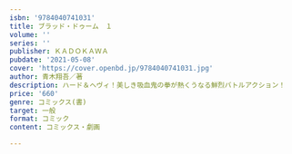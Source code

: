```yaml
---
isbn: '9784040741031'
title: ブラッド・ドゥーム　１
volume: ''
series: ''
publisher: ＫＡＤＯＫＡＷＡ
pubdate: '2021-05-08'
cover: 'https://cover.openbd.jp/9784040741031.jpg'
author: 青木翔吾／著
description: ハード＆ヘヴィ！美しき吸血鬼の拳が熱くうなる鮮烈バトルアクション！
price: '660'
genre: コミックス(書)
target: 一般
format: コミック
content: コミックス・劇画

---
```

